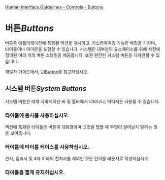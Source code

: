 [Human Interface Guidelines - Controls - Buttons](https://developer.apple.com/design/human-interface-guidelines/ios/controls/buttons/)

# 버튼*Buttons*

버튼은 애플리케이션에 특화된 액션을 개시하고, 커스터마이징 가능한 배경을 가지며, 타이틀이나 아이콘을 포함할 수 있습니다. 시스템은 대부분의 유스케이스를 위해 사전에 정의된 여러 개의 버튼 스타일을 제공합니다. 또한 완전한 커스텀 버튼을 디자인할 수 있습니다.

개발자 가이드에서, [UIButton](https://developer.apple.com/documentation/uikit/uibutton)을 참고하십시오.

## 시스템 버튼*System Buttons*

시스템 버튼은 대개 내비게이션 바 및 툴바에서 나타나나, 어디서든 사용될 수 있습니다.

### 타이틀에 동사를 사용하십시오.

액션에 특화된 타이틀은 버튼이 대화형이며 그것을 탭할 때 무엇이 일어날지 말하는 것을 보여줍니다.

### 타이틀에 타이틀 케이스를 사용하십시오.

관사, 접속사 및 4자 이하의 전치사를 제외한 모든 단어를 대문자로 작성하십시오.

### 타이틀을 짧게 유지하십시오.

